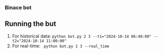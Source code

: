 ### Binace bot
## Running the but 
1. For historical data: `python bot.py 2 3 --t1="2024-10-14 06:40:00" --t2="2024-10-14 11:00:00"`
2. For real-time: ` python bot.py 1 3 --real_time`         